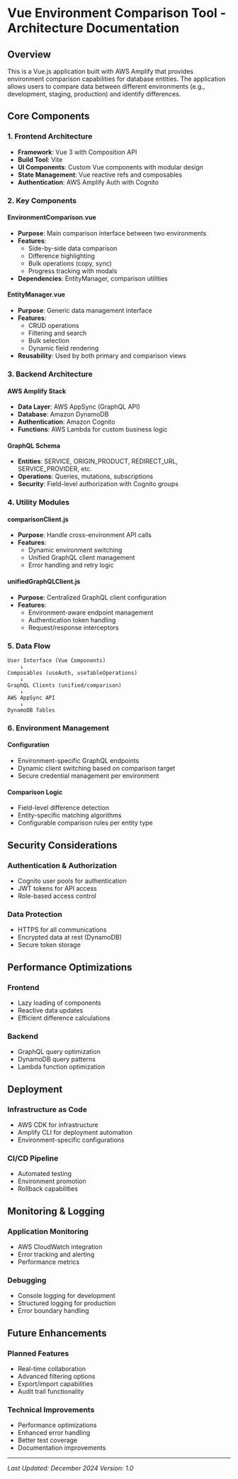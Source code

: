 # Vue Environment Comparison Tool - Architecture Documentation

## Overview
This is a Vue.js application built with AWS Amplify that provides environment comparison capabilities for database entities. The application allows users to compare data between different environments (e.g., development, staging, production) and identify differences.

## Core Components

### 1. Frontend Architecture
- **Framework**: Vue 3 with Composition API
- **Build Tool**: Vite
- **UI Components**: Custom Vue components with modular design
- **State Management**: Vue reactive refs and composables
- **Authentication**: AWS Amplify Auth with Cognito

### 2. Key Components

#### EnvironmentComparison.vue
- **Purpose**: Main comparison interface between two environments
- **Features**: 
  - Side-by-side data comparison
  - Difference highlighting
  - Bulk operations (copy, sync)
  - Progress tracking with modals
- **Dependencies**: EntityManager, comparison utilities

#### EntityManager.vue
- **Purpose**: Generic data management interface
- **Features**:
  - CRUD operations
  - Filtering and search
  - Bulk selection
  - Dynamic field rendering
- **Reusability**: Used by both primary and comparison views

### 3. Backend Architecture

#### AWS Amplify Stack
- **Data Layer**: AWS AppSync (GraphQL API)
- **Database**: Amazon DynamoDB
- **Authentication**: Amazon Cognito
- **Functions**: AWS Lambda for custom business logic

#### GraphQL Schema
- **Entities**: SERVICE, ORIGIN_PRODUCT, REDIRECT_URL, SERVICE_PROVIDER, etc.
- **Operations**: Queries, mutations, subscriptions
- **Security**: Field-level authorization with Cognito groups

### 4. Utility Modules

#### comparisonClient.js
- **Purpose**: Handle cross-environment API calls
- **Features**:
  - Dynamic environment switching
  - Unified GraphQL client management
  - Error handling and retry logic

#### unifiedGraphQLClient.js
- **Purpose**: Centralized GraphQL client configuration
- **Features**:
  - Environment-aware endpoint management
  - Authentication token handling
  - Request/response interceptors

### 5. Data Flow

```
User Interface (Vue Components)
    ↓
Composables (useAuth, useTableOperations)
    ↓
GraphQL Clients (unified/comparison)
    ↓
AWS AppSync API
    ↓
DynamoDB Tables
```

### 6. Environment Management

#### Configuration
- Environment-specific GraphQL endpoints
- Dynamic client switching based on comparison target
- Secure credential management per environment

#### Comparison Logic
- Field-level difference detection
- Entity-specific matching algorithms
- Configurable comparison rules per entity type

## Security Considerations

### Authentication & Authorization
- Cognito user pools for authentication
- JWT tokens for API access
- Role-based access control

### Data Protection
- HTTPS for all communications
- Encrypted data at rest (DynamoDB)
- Secure token storage

## Performance Optimizations

### Frontend
- Lazy loading of components
- Reactive data updates
- Efficient difference calculations

### Backend
- GraphQL query optimization
- DynamoDB query patterns
- Lambda function optimization

## Deployment

### Infrastructure as Code
- AWS CDK for infrastructure
- Amplify CLI for deployment automation
- Environment-specific configurations

### CI/CD Pipeline
- Automated testing
- Environment promotion
- Rollback capabilities

## Monitoring & Logging

### Application Monitoring
- AWS CloudWatch integration
- Error tracking and alerting
- Performance metrics

### Debugging
- Console logging for development
- Structured logging for production
- Error boundary handling

## Future Enhancements

### Planned Features
- Real-time collaboration
- Advanced filtering options
- Export/import capabilities
- Audit trail functionality

### Technical Improvements
- Performance optimizations
- Enhanced error handling
- Better test coverage
- Documentation improvements

---

*Last Updated: December 2024*
*Version: 1.0*